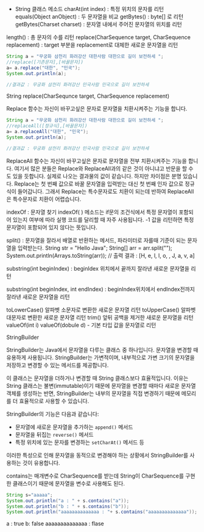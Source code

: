 * String 클래스 메소드 
charAt(int index) : 특정 위치의 문자를 리턴 
equals(Object anObject) : 두 문자열을 비교
getBytes() : byte[] 로 리턴
getBytes(Charset charset) : 문자열 내에서 주어진 문자열의 위치를 리턴

length() : 총 문자의 수를 리턴
replace(CharSequence target, CharSequence replacement) : 
target 부분을 replacement로 대체한 새로운 문자열을 리턴 
```java
String a = "무궁화 삼천리 화려강산 대한사람 대한으로 길이 보전하세 ";	
//replace([기존문자],[바꿀문자])
a= a.replace("대한", "민국");	
System.out.println(a);

//결과값 : 무궁화 삼천리 화려강산 민국사람 민국으로 길이 보전하세
```
String replace(CharSequnce target, CharSequence replacement)

Replace 함수는 자신이 바꾸고싶은 문자로 문자열을 치환시켜주는 기능을 합니다.

```java
String a = "무궁화 삼천리 화려강산 대한사람 대한으로 길이 보전하세 ";	
//replaceAll([정규식],[바꿀문자])
a= a.replaceAll("대한", "민국");
System.out.println(a);

//결과값 : 무궁화 삼천리 화려강산 민국사람 민국으로 길이 보전하세
```
ReplaceAll 함수는 자신이 바꾸고싶은 문자로 문자열을 전부 치환시켜주는 기능을 합니다. 여기서 많은 분들은 Replace와 ReplaceAll과의 같은 것이 아니냐고 반문을 할 수도 있을 듯합니다. 실제로 나오는 결과물의 값이 같습니다. 하지만 차이점은 분명 있습니다. Replace는 첫 번째 값으로 바꿀 문자열을 입력받는 대신 첫 번째 인자 값으로 정규식이 들어갑니다. 그래서 Replace는 특수문자로도 치환이 되는데 반하여 ReplaceAll은 특수문자로 치환이 어렵습니다.





indexOf : 문자열 찾기 
indexOf( ) 메소드는 if문의 조건식에서 특정 문자열이 포함되어 있는지
 여부에 따라 실행 코드를 달리할 때 자주 사용됩니다. 
 -1 값을 리턴하면 특정 문자열이 포함되어 있지 않다는 뜻입니다.

split() : 문자열을 잘라서 배열로 반환하는 메서드, 파라미터로 자를때 기준이 되는 문자열을 입력받는다.
String str = "Hello Java";
String[] arr = arr.split("");
System.out.println(Arrays.toString(arr));
// 출력 결과 : [H, e, l, l, o,  , J, a, v, a]


substring(int beginIndex) : beginIdex 위치에서 끝까지 
잘라낸 새로운 문자열을 리턴

substring(int beginIndex, int endIndex) : beginIndex위치에서 endIndex전까지 
잘라낸 새로운 문자열을 리턴

toLowerCase() 알파벳 소문자로 변환한 새로운 문자열 리턴
toUpperCase() 알파벳 대문자로 변환한 새로운 문자열 리턴
trim() 앞뒤 공백을 제거한 새로운 문자열을 리턴
valueOf(int i) 
valueOf(dobule d) - 기본 타입 값을 문자열로 리턴

StringBuilder

StringBuilder는 Java에서 문자열을 다루는 클래스 중 하나입니다. 
문자열을 변경할 때 유용하게 사용됩니다. StringBuilder는 가변적이며,
 내부적으로 가변 크기의 문자열을 저장하고 변경할 수 있는 메서드를 제공합니다. 

이 클래스는 문자열을 더하거나 변경할 때 String 클래스보다 효율적입니다. 
이유는 String 클래스는 불변(immutable)이기 때문에 문자열을 변경할 때마다 
새로운 문자열 객체를 생성하는 반면, StringBuilder는 내부의 문자열을 
직접 변경하기 때문에 메모리를 더 효율적으로 사용할 수 있습니다.

StringBuilder의 기능은 다음과 같습니다:
- 문자열에 새로운 문자열을 추가하는 `append()` 메서드
- 문자열을 뒤집는 `reverse()` 메서드
- 특정 위치에 있는 문자를 변경하는 `setCharAt()` 메서드 등

이러한 특성으로 인해 문자열을 동적으로 변경해야 하는 상황에서 
StringBuilder를 사용하는 것이 유용합니다.

contains는 매개변수로 CharSequence를 받는데 String이 CharSequence를 구현한 클래스이기 때문에 문자열을 변수로 사용해도 된다.


```java
String s="aaaaa";
System.out.println("a : " + s.contains("a"));
System.out.println("b : " + s.contains("b"));
System.out.println("aaaaaaaaaaaaaa : "+ s.contains("aaaaaaaaaaaaaa")); 

```
a : true
b: false
aaaaaaaaaaaaaa : flase
